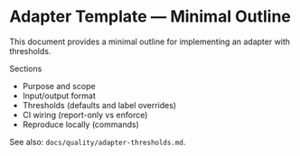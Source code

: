 # Adapter Template — Minimal Outline

This document provides a minimal outline for implementing an adapter with thresholds.

Sections
- Purpose and scope
- Input/output format
- Thresholds (defaults and label overrides)
- CI wiring (report-only vs enforce)
- Reproduce locally (commands)

See also: `docs/quality/adapter-thresholds.md`.

